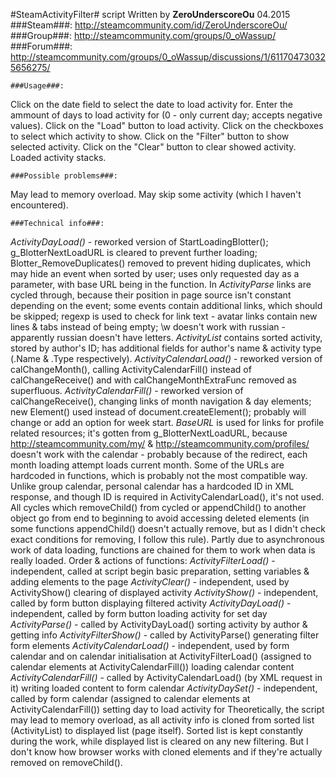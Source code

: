 #SteamActivityFilter# script
Written by **ZeroUnderscoreOu**
04.2015
	###Steam###:
http://steamcommunity.com/id/ZeroUnderscoreOu/
	###Group###:
http://steamcommunity.com/groups/0_oWassup/
	###Forum###:
http://steamcommunity.com/groups/0_oWassup/discussions/1/611704730325656275/

	###Usage###:
Click on the date field to select the date to load activity for.
Enter the ammount of days to load activity for (0 - only current day; accepts negative values).
Click on the "Load" button to load activity.
Click on the checkboxes to select which activity to show.
Click on the "Filter" button to show selected activity.
Click on the "Clear" button to clear showed activity.
Loaded activity stacks.

	###Possible problems###:
May lead to memory overload.
May skip some activity (which I haven't encountered).



	###Technical info###:
*ActivityDayLoad()* - reworked version of StartLoadingBlotter(); g_BlotterNextLoadURL is cleared to prevent further loading; Blotter_RemoveDuplicates() removed to prevent hiding duplicates, which may hide an event when sorted by user; uses only requested day as a parameter, with base URL being in the function.
In *ActivityParse* links are cycled through, because their position in page source isn't constant depending on the event; some events contain additional links, which should be skipped; regexp is used to check for link text - avatar links contain new lines & tabs instead of being empty; \w doesn't work with russian - apparently russian doesn't have letters.
*ActivityList* contains sorted activity, stored by author's ID; has additional fields for author's name & activity type (.Name & .Type respectively).
*ActivityCalendarLoad()* - reworked version of calChangeMonth(), calling ActivityCalendarFill() instead of calChangeReceive() and with calChangeMonthExtraFunc removed as superfluous.
*ActivityCalendarFill()* - reworked version of calChangeReceive(), changing links of month navigation & day elements; new Element() used instead of document.createElement(); probably will change or add an option for week start.
*BaseURL* is used for links for profile related resources; it's gotten from g_BlotterNextLoadURL, because http://steamcommunity.com/my/ & http://steamcommunity.com/profiles/ doesn't work with the calendar - probably because of the redirect, each month loading attempt loads current month.
Some of the URLs are hardcoded in functions, which is probably not the most compatible way.
Unlike group calendar, personal calendar has a hardcoded ID in XML response, and though ID is required in ActivityCalendarLoad(), it's not used.
All cycles which removeChild() from cycled or appendChild() to another object go from end to beginning to avoid accessing deleted elements (in some functions appendChild() doesn't actually remove, but as I didn't check exact conditions for removing, I follow this rule).
Partly due to asynchronous work of data loading, functions are chained for them to work when data is really loaded.
Order & actions of functions:
	*ActivityFilterLoad()* - independent, called at script begin
		basic preparation, setting variables & adding elements to the page
	*ActivityClear()* - independent, used by ActivityShow()
		clearing of displayed activity
	*ActivityShow()* - independent, called by form button
		displaying filtered activity
	*ActivityDayLoad()* - independent, called by form button
		loading activity for set day
	*ActivityParse()* - called by ActivityDayLoad()
		sorting activity by author & getting info
	*ActivityFilterShow()* - called by ActivityParse()
		generating filter form elements
	*ActivityCalendarLoad()* - independent, used by form calendar and on calendar initialisation at ActivityFilterLoad() (assigned to calendar elements at ActivityCalendarFill())
		loading calendar content
	*ActivityCalendarFill()* - called by ActivityCalendarLoad() (by XML request in it)
		writing loaded content to form calendar
	*ActivityDaySet()* - independent, called by form calendar (assigned to calendar elements at ActivityCalendarFill())
		setting day to load activity for
Theoretically, the script may lead to memory overload, as all activity info is cloned from sorted list (ActivityList) to displayed list (page itself). Sorted list is kept constantly during the work, while displayed list is cleared on any new filtering. But I don't know how browser works with cloned elements and if they're actually removed on removeChild().
